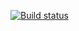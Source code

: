 
[![Build status](https://build.appcenter.ms/v0.1/apps/52228f4a-4e05-4922-8d00-3541f035c564/branches/dev/badge)](https://appcenter.ms)

